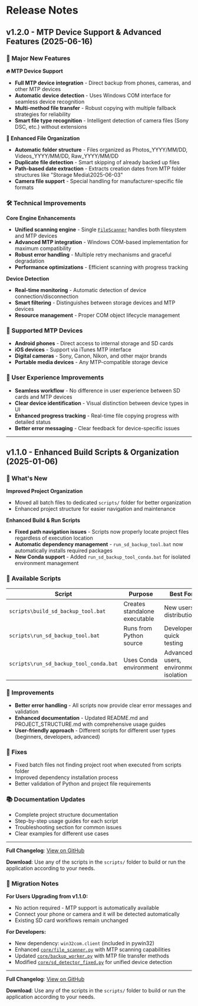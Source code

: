 # Release Notes

## v1.2.0 - MTP Device Support & Advanced Features (2025-06-16)

### 🎉 Major New Features

**🔥 MTP Device Support**
- **Full MTP device integration** - Direct backup from phones, cameras, and other MTP devices
- **Automatic device detection** - Uses Windows COM interface for seamless device recognition
- **Multi-method file transfer** - Robust copying with multiple fallback strategies for reliability
- **Smart file type recognition** - Intelligent detection of camera files (Sony DSC, etc.) without extensions

**📁 Enhanced File Organization**
- **Automatic folder structure** - Files organized as Photos_YYYY/MM/DD, Videos_YYYY/MM/DD, Raw_YYYY/MM/DD
- **Duplicate file detection** - Smart skipping of already backed up files
- **Path-based date extraction** - Extracts creation dates from MTP folder structures like "Storage Media\\2025-06-03"
- **Camera file support** - Special handling for manufacturer-specific file formats

### 🛠️ Technical Improvements

**Core Engine Enhancements**
- **Unified scanning engine** - Single [`FileScanner`](core/file_scanner.py:29) handles both filesystem and MTP devices
- **Advanced MTP integration** - Windows COM-based implementation for maximum compatibility
- **Robust error handling** - Multiple retry mechanisms and graceful degradation
- **Performance optimizations** - Efficient scanning with progress tracking

**Device Detection**
- **Real-time monitoring** - Automatic detection of device connection/disconnection
- **Smart filtering** - Distinguishes between storage devices and MTP devices
- **Resource management** - Proper COM object lifecycle management

### 📱 Supported MTP Devices

- **Android phones** - Direct access to internal storage and SD cards
- **iOS devices** - Support via iTunes MTP interface
- **Digital cameras** - Sony, Canon, Nikon, and other major brands
- **Portable media devices** - Any MTP-compatible storage device

### 🎯 User Experience Improvements

- **Seamless workflow** - No difference in user experience between SD cards and MTP devices
- **Clear device identification** - Visual distinction between device types in UI
- **Enhanced progress tracking** - Real-time file copying progress with detailed status
- **Better error messaging** - Clear feedback for device-specific issues

---

## v1.1.0 - Enhanced Build Scripts & Organization (2025-01-06)

### 🎉 What's New

**Improved Project Organization**
- Moved all batch files to dedicated `scripts/` folder for better organization
- Enhanced project structure for easier navigation and maintenance

**Enhanced Build & Run Scripts**
- **Fixed path navigation issues** - Scripts now properly locate project files regardless of execution location
- **Automatic dependency management** - `run_sd_backup_tool.bat` now automatically installs required packages
- **New Conda support** - Added `run_sd_backup_tool_conda.bat` for isolated environment management

### 📁 Available Scripts

| Script | Purpose | Best For |
|--------|---------|----------|
| `scripts\build_sd_backup_tool.bat` | Creates standalone executable | New users, distribution |
| `scripts\run_sd_backup_tool.bat` | Runs from Python source | Developers, quick testing |
| `scripts\run_sd_backup_tool_conda.bat` | Uses Conda environment | Advanced users, environment isolation |

### 🔧 Improvements

- **Better error handling** - All scripts now provide clear error messages and validation
- **Enhanced documentation** - Updated README.md and PROJECT_STRUCTURE.md with comprehensive usage guides
- **User-friendly approach** - Different scripts for different user types (beginners, developers, advanced)

### 🐛 Fixes

- Fixed batch files not finding project root when executed from scripts folder
- Improved dependency installation process
- Better validation of Python and project file requirements

### 📚 Documentation Updates

- Complete project structure documentation
- Step-by-step usage guides for each script
- Troubleshooting section for common issues
- Clear examples for different use cases

---

**Full Changelog**: [View on GitHub](https://github.com/markyip/SD-Backup-Tool/compare/49bd685...HEAD)

**Download**: Use any of the scripts in the `scripts/` folder to build or run the application according to your needs.

### 🔧 Migration Notes

**For Users Upgrading from v1.1.0:**
- No action required - MTP support is automatically available
- Connect your phone or camera and it will be detected automatically
- Existing SD card workflows remain unchanged

**For Developers:**
- New dependency: `win32com.client` (included in pywin32)
- Enhanced [`core/file_scanner.py`](core/file_scanner.py:1) with MTP scanning capabilities
- Updated [`core/backup_worker.py`](core/backup_worker.py:1) with MTP file transfer methods
- Modified [`core/sd_detector_fixed.py`](core/sd_detector_fixed.py:1) for unified device detection

---

**Full Changelog**: [View on GitHub](https://github.com/markyip/SD-Backup-Tool/compare/0404f91...49bd685)

**Download**: Use any of the scripts in the `scripts/` folder to build or run the application according to your needs.